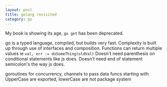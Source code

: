 ```yaml
---
layout: post
title: golang revisited
category: go
---
```


My book is showing its age, `go get` has been deprecated.

go is a typed language, compiled, but builds very fast.
Complexity is built up through use of interfaces and composition.
Functions can return multiple values ie `val, err := doSomeThing(oldVal)`
Doesn't need parenthesis on conditional statements like js does.
Doesn't need end of statement semicolon's the way js does.

goroutines for concurrency, channels to pass data
funcs starting with UpperCase are exported, lowerCase are not
package system

